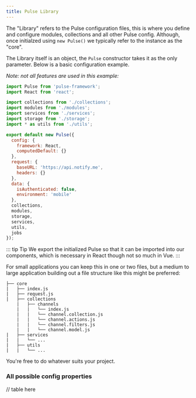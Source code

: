 ```yaml
---
title: Pulse Library
---
```


The "Library" refers to the Pulse configuration files, this is where you define and configure modules, collections and all other Pulse config. Although, once initialzed using `new Pulse()` we typically refer to the instance as the "core".

The Library itself is an object, the `Pulse` constructor takes it as the only parameter. Below is a basic configuration example.

_Note: not all features are used in this example:_

```js
import Pulse from 'pulse-framework';
import React from 'react';

import collections from './collections';
import modules from './modules';
import services from './services';
import storage from './storage';
import * as utils from './utils';

export default new Pulse({
  config: {
    framework: React,
    computedDefault: {}
  },
  request: {
    baseURL: 'https://api.notify.me',
    headers: {}
  },
  data: {
    isAuthenticated: false,
    environment: 'mobile'
  },
  collections,
  modules,
  storage,
  services,
  utils,
  jobs
});
```

::: tip Tip
We export the initialized Pulse so that it can be imported into our components, which is necessary in React though not so much in Vue.
:::

For small applications you can keep this in one or two files, but a medium to large application building out a file structure like this might be preferred:

```
├── core
|   ├── index.js
|   ├── request.js
|   ├── collections
    |   ├── channels
    |   |   └── index.js
    |   |   └── channel.collection.js
    |   |   └── channel.actions.js
    |   |   └── channel.filters.js
    |   |   └── channel.model.js
|   ├── services
|   |   └── ...
|   ├── utils
|   |   └── ...

```

You're free to do whatever suits your project.

### All possible config properties

// table here
